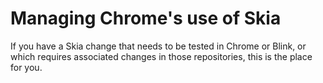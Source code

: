 Managing Chrome's use of Skia
=============================

If you have a Skia change that needs to be tested in Chrome or Blink, or which
requires associated changes in those repositories, this is the place for you. 
